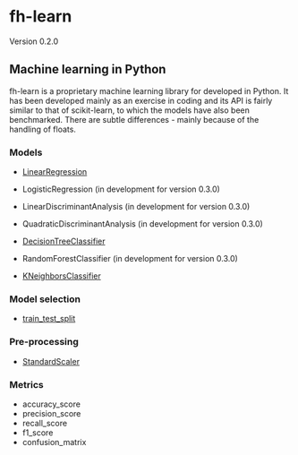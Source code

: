 # fh-learn

Version 0.2.0

## Machine learning in Python

fh-learn is a proprietary machine learning library for developed in Python. It has been developed mainly as an exercise in coding and its API is fairly similar to that of scikit-learn, to which the models have also been benchmarked. There are subtle differences - mainly because of the handling of floats. 


### Models

* [LinearRegression](https://github.com/frederikhoengaard/fhlearn/blob/0.2.0/fhlearn/linear_model.py) 
* LogisticRegression (in development for version 0.3.0)

* LinearDiscriminantAnalysis (in development for version 0.3.0)
* QuadraticDiscriminantAnalysis (in development for version 0.3.0)

* [DecisionTreeClassifier](https://github.com/frederikhoengaard/fhlearn/blob/0.2.0/fhlearn/tree.py)
* RandomForestClassifier (in development for version 0.3.0)

* [KNeighborsClassifier](https://github.com/frederikhoengaard/fhlearn/blob/0.2.0/fhlearn/neighbors.py)

### Model selection 

* [train_test_split](https://github.com/frederikhoengaard/fhlearn/blob/0.2.0/fhlearn/model_selection.py)

### Pre-processing
* [StandardScaler](https://github.com/frederikhoengaard/fhlearn/blob/0.2.0/fhlearn/preprocessing.py)

### Metrics

* accuracy_score
* precision_score
* recall_score
* f1_score
* confusion_matrix
